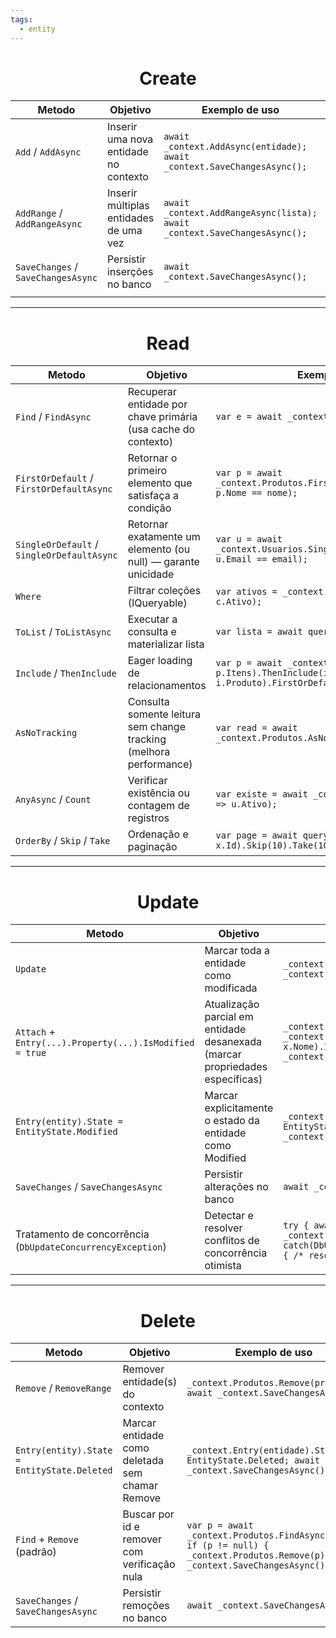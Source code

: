 ```yaml
---
tags:
  - entity
---
```


 <center><h1>Create</h1></center>
 
| Metodo                             | Objetivo                               | Exemplo de uso                                                            |     |
| ---------------------------------- | -------------------------------------- | ------------------------------------------------------------------------- | --- |
| `Add` / `AddAsync`                 | Inserir uma nova entidade no contexto  | `await _context.AddAsync(entidade); await _context.SaveChangesAsync();`   |     |
| `AddRange` / `AddRangeAsync`       | Inserir múltiplas entidades de uma vez | `await _context.AddRangeAsync(lista); await _context.SaveChangesAsync();` |     |
| `SaveChanges` / `SaveChangesAsync` | Persistir inserções no banco           | `await _context.SaveChangesAsync();`                                      |     |
|                                    |                                        |                                                                           |     |


---

 <center><h1>Read</h1></center>

| Metodo                                     | Objetivo                                                           | Exemplo de uso                                                                                               |
| ------------------------------------------ | ------------------------------------------------------------------ | ------------------------------------------------------------------------------------------------------------ |
| `Find` / `FindAsync`                       | Recuperar entidade por chave primária (usa cache do contexto)      | `var e = await _context.Produtos.FindAsync(id);`                                                             |
| `FirstOrDefault` / `FirstOrDefaultAsync`   | Retornar o primeiro elemento que satisfaça a condição              | `var p = await _context.Produtos.FirstOrDefaultAsync(p => p.Nome == nome);`                                  |
| `SingleOrDefault` / `SingleOrDefaultAsync` | Retornar exatamente um elemento (ou null) — garante unicidade      | `var u = await _context.Usuarios.SingleOrDefaultAsync(u => u.Email == email);`                               |
| `Where`                                    | Filtrar coleções (IQueryable)                                      | `var ativos = _context.Clientes.Where(c => c.Ativo);`                                                        |
| `ToList` / `ToListAsync`                   | Executar a consulta e materializar lista                           | `var lista = await query.ToListAsync();`                                                                     |
| `Include` / `ThenInclude`                  | Eager loading de relacionamentos                                   | `var p = await _context.Pedidos.Include(p => p.Itens).ThenInclude(i => i.Produto).FirstOrDefaultAsync(...);` |
| `AsNoTracking`                             | Consulta somente leitura sem change tracking (melhora performance) | `var read = await _context.Produtos.AsNoTracking().ToListAsync();`                                           |
| `AnyAsync` / `Count`                       | Verificar existência ou contagem de registros                      | `var existe = await _context.Usuarios.AnyAsync(u => u.Ativo);`                                               |
| `OrderBy` / `Skip` / `Take`                | Ordenação e paginação                                              | `var page = await query.OrderBy(x => x.Id).Skip(10).Take(10).ToListAsync();`                                 |


---

 <center><h1>Update</h1></center>

| Metodo                                                      | Objetivo                                                                     | Exemplo de uso                                                                                                      |
| ----------------------------------------------------------- | ---------------------------------------------------------------------------- | ------------------------------------------------------------------------------------------------------------------- |
| `Update`                                                    | Marcar toda a entidade como modificada                                       | `_context.Update(entidade); await _context.SaveChangesAsync();`                                                     |
| `Attach` + `Entry(...).Property(...).IsModified = true`     | Atualização parcial em entidade desanexada (marcar propriedades específicas) | `_context.Attach(p); _context.Entry(p).Property(x => x.Nome).IsModified = true; await _context.SaveChangesAsync();` |
| `Entry(entity).State = EntityState.Modified`                | Marcar explicitamente o estado da entidade como Modified                     | `_context.Entry(entidade).State = EntityState.Modified; await _context.SaveChangesAsync();`                         |
| `SaveChanges` / `SaveChangesAsync`                          | Persistir alterações no banco                                                | `await _context.SaveChangesAsync();`                                                                                |
| Tratamento de concorrência (`DbUpdateConcurrencyException`) | Detectar e resolver conflitos de concorrência otimista                       | `try { await _context.SaveChangesAsync(); } catch(DbUpdateConcurrencyException) { /* resolver conflito */ }`        |

 
---

 <center><h1>Delete</h1></center>

| Metodo                                      | Objetivo                                        | Exemplo de uso                                                                                                                      |
| ------------------------------------------- | ----------------------------------------------- | ----------------------------------------------------------------------------------------------------------------------------------- |
| `Remove` / `RemoveRange`                    | Remover entidade(s) do contexto                 | `_context.Produtos.Remove(produto); await _context.SaveChangesAsync();`                                                             |
| `Entry(entity).State = EntityState.Deleted` | Marcar entidade como deletada sem chamar Remove | `_context.Entry(entidade).State = EntityState.Deleted; await _context.SaveChangesAsync();`                                          |
| `Find` + `Remove` (padrão)                  | Buscar por id e remover com verificação nula    | `var p = await _context.Produtos.FindAsync(id); if (p != null) { _context.Produtos.Remove(p); await _context.SaveChangesAsync(); }` |
| `SaveChanges` / `SaveChangesAsync`          | Persistir remoções no banco                     | `await _context.SaveChangesAsync();`                                                                                                |
